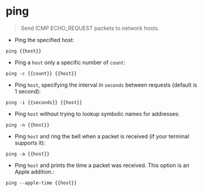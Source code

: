 # ping

> Send ICMP ECHO_REQUEST packets to network hosts.

- Ping the specified host:

`ping {{host}}`

- Ping a `host` only a specific number of `count`:

`ping -c {{count}} {{host}}`

- Ping `host`, specifying the interval in `seconds` between requests (default is 1 second):

`ping -i {{seconds}} {{host}}`

- Ping `host` without trying to lookup symbolic names for addresses:

`ping -n {{host}}`

- Ping `host` and ring the bell when a packet is received (if your terminal supports it):

`ping -a {{host}}`

- Ping `host` and prints the time a packet was received.  This option is an Apple addition.:

`ping --apple-time {{host}}`
